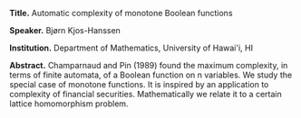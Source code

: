 **Title.** Automatic complexity of monotone Boolean functions

**Speaker.** Bjørn Kjos-Hanssen

**Institution.** Department of Mathematics, University of Hawai'i, HI

**Abstract.**
Champarnaud and Pin (1989) found the maximum complexity, in terms of finite automata, of a Boolean function on n variables. We study the special case of monotone functions. It is inspired by an application to complexity of financial securities. Mathematically we relate it to a certain lattice homomorphism problem.
